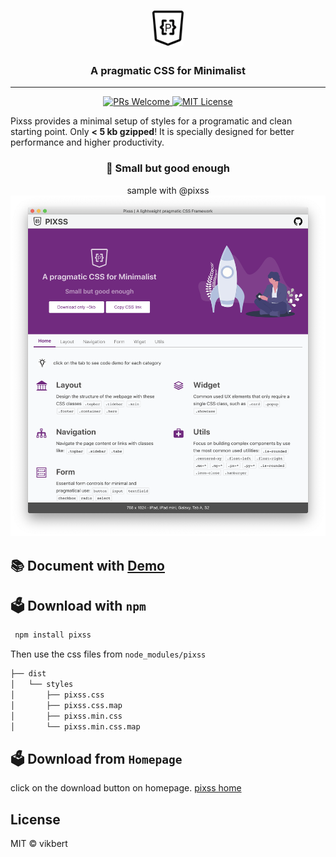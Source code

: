 <h1 align="center">
    <a href="https://vikbert.github.io/pixss/"><img src="app-small.png" width="50px" alt="< pixss >"></a>
</h1>

<h3 align="center">A pragmatic CSS for Minimalist</h3>

---

<p align="center">
 <a href="https://github.com/vikbert/pixss/pulls">
   <img src="https://img.shields.io/badge/PRs-Welcome-brightgreen.svg?style=flat-square" alt="PRs Welcome">
 </a>
 <a href="#">
  <img src="https://img.shields.io/badge/License-MIT-brightgreen.svg?style=flat-square" alt="MIT License">
 </a>
</p>

Pixss provides a minimal setup of styles for a programatic and clean starting point. Only **< 5 kb gzipped**! It is specially designed for better performance and higher productivity.

<div style="text-align: center">
  <h3>🎯 Small but good enough</h3>
  <span>sample with @pixss</span>
</div>

<div style="text-align: center">
  <img style="width: 800px;" src="sample.png">
</div>

## 📚 Document with [Demo](https://vikbert.github.io/pixss/)

## 🗳 Download with `npm`

```bash
 npm install pixss
```

Then use the css files from `node_modules/pixss`

```bash
├── dist
│   └── styles
│       ├── pixss.css
│       ├── pixss.css.map
│       ├── pixss.min.css
│       └── pixss.min.css.map
```

## 🗳 Download from `Homepage`

click on the download button on homepage.
[pixss home](<[https://link](https://vikbert.github.io/pixss/)>)

## License

MIT © vikbert
